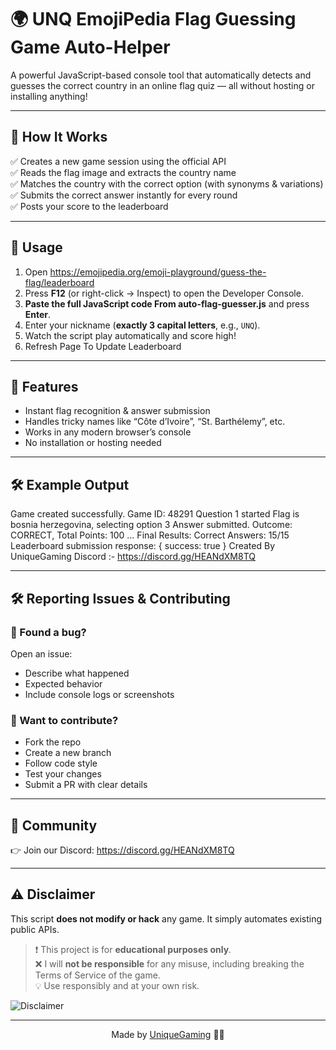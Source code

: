# 🌍 UNQ EmojiPedia Flag Guessing Game Auto-Helper

A powerful JavaScript-based console tool that automatically detects and guesses the correct country in an online flag quiz — all without hosting or installing anything!

---

## 🎯 How It Works

✅ Creates a new game session using the official API  
✅ Reads the flag image and extracts the country name  
✅ Matches the country with the correct option (with synonyms & variations)  
✅ Submits the correct answer instantly for every round  
✅ Posts your score to the leaderboard  

---

## 📌 Usage

1. Open https://emojipedia.org/emoji-playground/guess-the-flag/leaderboard 
2. Press **F12** (or right-click → Inspect) to open the Developer Console.  
3. __Paste the full JavaScript code From auto-flag-guesser.js__ and press **Enter**.  
4. Enter your nickname (**exactly 3 capital letters**, e.g., `UNQ`).  
5. Watch the script play automatically and score high!
6. Refresh Page To Update Leaderboard 

---

## 🧠 Features

- Instant flag recognition & answer submission  
- Handles tricky names like “Côte d’Ivoire”, “St. Barthélemy”, etc.  
- Works in any modern browser’s console  
- No installation or hosting needed  

---

## 🛠 Example Output

Game created successfully. Game ID: 48291
Question 1 started
Flag is bosnia herzegovina, selecting option 3
Answer submitted. Outcome: CORRECT, Total Points: 100
…
Final Results:
Correct Answers: 15/15
Leaderboard submission response: { success: true }
Created By UniqueGaming
Discord :- https://discord.gg/HEANdXM8TQ

---

## 🛠 Reporting Issues & Contributing

### 🐛 Found a bug?

Open an issue:
- Describe what happened  
- Expected behavior  
- Include console logs or screenshots  

### 🙌 Want to contribute?

- Fork the repo  
- Create a new branch  
- Follow code style  
- Test your changes  
- Submit a PR with clear details  

---

## 💬 Community

👉 Join our Discord: https://discord.gg/HEANdXM8TQ

---

## ⚠️ Disclaimer

This script **does not modify or hack** any game. It simply automates existing public APIs.  

> ❗ This project is for **educational purposes only**.  
> ❌ I will **not be responsible** for any misuse, including breaking the Terms of Service of the game.  
> 💡 Use responsibly and at your own risk.  

![Disclaimer](https://giffiles.alphacoders.com/199/199423.gif)

---

<p align="center" style="text-decoration: none;">Made by <a href="https://github.com/Unique-Gaming" target="_blank">UniqueGaming</a> 😮‍💨</p>
